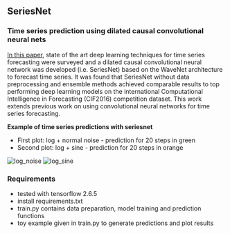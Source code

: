 ## SeriesNet 

### Time series prediction using dilated causal convolutional neural nets 

[In this paper](seriesnet-Krist-Papadopoulos-v1.pdf), state of the art deep learning techniques for time series forecasting were surveyed and a dilated causal convolutional neural network was developed (i.e. SeriesNet) based on the WaveNet architecture to forecast time series. It was found that SeriesNet without data preprocessing and ensemble methods achieved comparable results to top performing deep learning models on the international Computational Intelligence in Forecasting (CIF2016) competition dataset. This work extends previous work on using convolutional neural networks for time series forecasting.


 <b> Example of time series predictions with seriesnet</b>
 - First plot: log + normal noise - prediction for 20 steps in green
 - Second plot: log + sine - prediction for 20 steps in orange

![log_noise](series_net_log_noise_20.png)
![log_sine](series_net_log_sine_20.png)

### Requirements

- tested with tensorflow 2.6.5
- install requirements.txt
- train.py contains data preparation, model training and prediction functions
- toy example given in train.py to generate predictions and plot results
